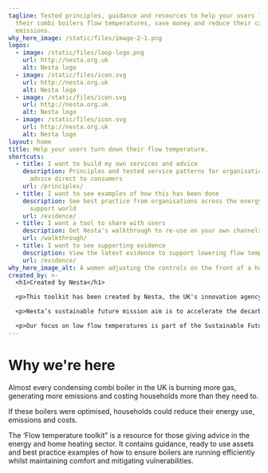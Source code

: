 ```yaml
---
tagline: Tested principles, guidance and resources to help your users lower
  their combi boilers flow temperatures, save money and reduce their carbon
  emissions.
why_here_image: /static/files/image-2-1.png
logos:
  - image: /static/files/loop-logo.png
    url: http://nesta.org.uk
    alt: Nesta logo
  - image: /static/files/icon.svg
    url: http://nesta.org.uk
    alt: Nesta logo
  - image: /static/files/icon.svg
    url: http://nesta.org.uk
    alt: Nesta logo
  - image: /static/files/icon.svg
    url: http://nesta.org.uk
    alt: Nesta logo
layout: home
title: Help your users turn down their flow temperature.
shortcuts:
  - title: I want to build my own services and advice
    description: Principles and tested service patterns for organisations that offer
      advice direct to consumers
    url: /principles/
  - title: I want to see examples of how this has been done
    description: See best practice from organisations across the energy and consumer
      support world
    url: /evidence/
  - title: I want a tool to share with users
    description: Get Nesta's walkthrough to re-use on your own channels
    url: /walkthrough/
  - title: I want to see supporting evidence
    description: View the latest evidence to support lowering flow temperatures.
    url: /evidence/
why_here_image_alt: A women adjusting the controls on the front of a home boiler unit.
created_by: >-
  <h1>Created by Nesta</h1>

  <p>This toolkit has been created by Nesta, the UK's innovation agency for social good.</p>

  <p>Nesta’s sustainable future mission aim is to accelerate the decarbonisation of household activities in the UK and improve levels of productivity. Our goal is that, by 2030, the UK will have reduced household carbon emissions by 28 per cent from 2019 levels, and will be on track to reach zero by 2048.</p>

  <p>Our focus on low flow temperatures is part of the Sustainable Future missions aims to optimise current heating systems, with the goal of reducing emissions.</p>
---
```


# Why we're here

Almost every condensing combi boiler in the UK is burning more gas, generating more emissions and costing households more than they need to.

If these boilers were optimised, households could reduce their energy use, emissions and costs.

The ‘Flow temperature toolkit” is a resource for those giving advice in the energy and home heating sector. It contains guidance, ready to use assets and best practice examples of how to ensure boilers are running efficiently whilst maintaining comfort and mitigating vulnerabilities.
